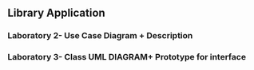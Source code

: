 ## Library Application

### Laboratory 2- Use Case Diagram + Description
### Laboratory 3- Class UML DIAGRAM+ Prototype for interface
